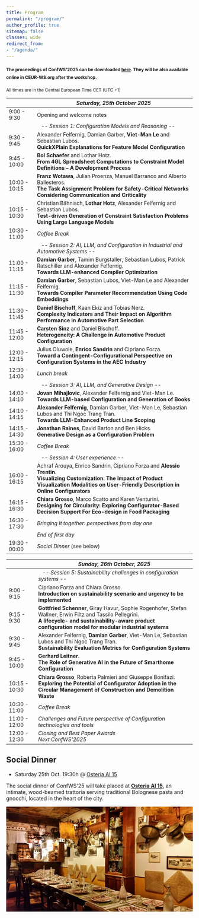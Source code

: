 ```yaml
---
title: Program
permalink: "/program/"
author_profile: true
sitemap: false
classes: wide
redirect_from:
- "/agenda/"
---
```


<sub>**The proceedings of ConfWS'2025 can be downloaded [here](/assets/confws/papers.zip). They will be also available online in CEUR-WS.org after the workshop.**</sub>

<!--
<sub>*There will be an "informal" self-organized meeting/dinner on Tuesday afternoon for those that arrive on Tuesday. For those interested, here are some places we recommend for the meeting (all of them are in Málaga downtown next to the Cathedral): [El Pimpi](https://goo.gl/maps/JiYcUhMmUfqGqxUaA), [Casa Lola](https://goo.gl/maps/tzKWhdu82wrNe1o4A), [Las Merchanas](https://goo.gl/maps/2paBoGtEJ7VCU8Qk7).*</sub>

-->

<sub>All times are in the Central European Time CET (UTC +1)
<!--
<br>
Author / Presenter Information:<br>
<b>Keynotes:</b> 30 min for presentation + 10 min for questions<br>
<b>Papers:</b> 15 min for presentation + 5 min for questions
-->
</sub>


|                   | *Saturday, 25th October 2025* |
| ------------------|----------------------------------------------------|
| 9:00 - 9:30  | Opening and welcome notes  |
|   | &nbsp;&nbsp;&nbsp;*-- Session 1: Configuration Models and Reasoning --*  |
| 9:30 - 9:45      | Alexander Felfernig, Damian Garber, **Viet-Man Le** and Sebastian Lubos.<br/>**QuickXPlain Explanations for Feature Model Configuration** |
| 9:45 - 10:00      | **Boi Schaefer** and Lothar Hotz.<br/>**From 4GL Spreadsheet Computations to Constraint Model Definitions – A Development Process** |
| 10:00 - 10:15      | **Franz Wotawa**, Julian Proenza, Manuel Barranco and Alberto Ballesteros.<br/>**The Task Assignment Problem for Safety-Critical Networks Considering Communication and Criticality** |
| 10:15 - 10:30      | Christian Bähnisch, **Lothar Hotz**, Alexander Felfernig and Sebastian Lubos.<br/>**Test-driven Generation of Constraint Satisfaction Problems Using Large Language Models** |
| 10:30 - 11:00 | *Coffee Break* |
|   | &nbsp;&nbsp;&nbsp;*-- Session 2: AI, LLM, and Configuration in Industrial and Automotive Systems --*  |
| 11:00 - 11:15      | **Damian Garber**, Tamim Burgstaller, Sebastian Lubos, Patrick Ratschiller and Alexander Felfernig.<br/>**Towards LLM-enhanced Compiler Optimization** |
| 11:15 - 11:30     | **Damian Garber**, Sebastian Lubos, Viet-Man Le and Alexander Felfernig.<br/>**Towards Compiler Parameter Recommendation Using Code Embeddings** |
| 11:30 - 11:45     | **Daniel Bischoff**, Kaan Ekiz and Tobias Nerz.<br/>**Complexity Indicators and Their Impact on Algorithm Performance in Automotive Part Selection** |
| 11:45 - 12:00     | **Carsten Sinz** and Daniel Bischoff.<br/>**Heterogeneity: A Challenge in Automotive Product Configuration** |
| 12:00 - 12:15     | Julius Oluwole, **Enrico Sandrin** and Cipriano Forza.<br/>**Toward a Contingent-Configurational Perspective on Configuration Systems in the AEC Industry** |
| 12:30 - 14:00 | *Lunch break* |
|  | &nbsp;&nbsp;&nbsp;*-- Session 3: AI, LLM, and Generative Design --*  |
| 14:00 - 14:10      | **Jovan Mihajlovic**, Alexander Felfernig and Viet-Man Le.<br/>**Towards LLM-based Configuration and Generation of Books** |
| 14:10 - 14:15     | **Alexander Felfernig**, Damian Garber, Viet-Man Le, Sebastian Lubos and Thi Ngoc Trang Tran.<br/>**Towards LLM-Enhanced Product Line Scoping** |
| 14:15 - 14:30     | **Jonathan Raines**, David Barton and Ben Hicks.<br/>**Generative Design as a Configuration Problem** |
| 15:30 - 16:00 | *Coffee Break* |
|  | &nbsp;&nbsp;&nbsp;*-- Session 4: User experience --*  |
| 16:00 - 16:15      | Achraf Arouya, Enrico Sandrin, Cipriano Forza and **Alessio Trentin**.<br/>**Visualizing Customization: The Impact of Product Visualization Modalities on User-Friendly Description in Online Configurators** |
| 16:15 - 16:30      | **Chiara Grosso**, Marco Scatto and Karen Venturini.<br/>**Designing for Circularity: Exploring Configurator-Based Decision Support For Eco-design in Food Packaging** |
| 16:30 - 17:30      | *Bringing It together: perspectives from day one* |
|  | *End of first day* |
| 19:30 - 00:00 | *Social Dinner* (see below) |


|                   | *Sunday, 26th October, 2025* |
| ------------------|----------------------------------------------------|
| | &nbsp;&nbsp;&nbsp;*-- Session 5: Sustainability challenges in configuration systems --*  |
| 9:00 - 9:15      | 	Cipriano Forza and Chiara Grosso.<br/>**Introduction on sustainability scenario and urgency to be implemented** |
| 9:15 - 9:30     | 	**Gottfried Schenner**, Giray Havur, Sophie Rogenhofer, Stefan Wallner, Erwin Filtz and Tassilo Pellegrini.<br/>**A lifecycle- and sustainability-aware product configuration model for modular industrial systems** |
| 9:30 - 9:45     | Alexander Felfernig, **Damian Garber**, Viet-Man Le, Sebastian Lubos and Thi Ngoc Trang Tran.<br/>**Sustainability Evaluation Metrics for Configuration Systems** |
| 9:45 - 10:00     | 	**Gerhard Leitner**.<br/>**The Role of Generative AI in the Future of Smarthome Configuration** |
| 10:15 - 10:30     | **Chiara Grosso**, Roberta Palmieri and Giuseppe Bonifazi.<br/>**Exploring the Potential of Configurator Adoption in the Circular Management of Construction and Demolition Waste** |
| 10:30 - 11:00 | *Coffee Break* |
| 11:00 - 12:00      | *Challenges and Future perspective of Configuration technologies and tools* |
| 12:00 - 12:30 | *Closing and Best Paper Awards*<br/>*Next ConfWS'2025* |

## Social Dinner
- Saturday 25th Oct. 19:30h @ [Osteria Al 15](https://www.facebook.com/profile.php?id=100063486165553)
  
The social dinner of ConfWS'25 will take placed at **[Osteria Al 15](https://www.google.com/maps/place/Osteria+Al+15/@44.4873483,11.3410971,825m/data=!3m2!1e3!4b1!4m6!3m5!1s0x477fd4c1e679805d:0xbd4faa3163eef269!8m2!3d44.4873483!4d11.3410971!16s%2Fg%2F1tv3mjl7?entry=ttu&g_ep=EgoyMDI1MTAxNC4wIKXMDSoASAFQAw%3D%3D)**, an intimate, wood-beamed trattoria serving traditional Bolognese pasta and gnocchi, located in the heart of the city.

![Osteria Al 15](/assets/confws/social_dinner.jpg "Osteria Al 15")

<!--
To arrive to the restaurant, the best option is **by bus - Line 11 -** which takes you directly from the conference venue or from the downtown. From the conference venue (E.T.S. Ingeniería Informática) take the bus at the initial stop *Louis Pasteur* with direction *El Palo (P. Virginia)*. Coming from Málaga downtown you can take it at the *Alameda Avenue* direction *El Palo (P. Virginia)*.
Leave the bus at the *Bolivia - Baños del Carmen* stop which is in front of the restaurant.

To come back to Málaga downtown, the available buses depend on the finish hour of the dinner. However, the line *N1* is available during all night. Another option is to take a walk throught the promenade (50 min.). -->
